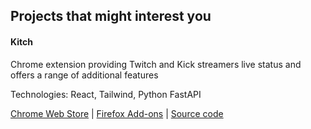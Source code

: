 ## Projects that might interest you 

<h4>Kitch</h4>
<p>Chrome extension providing Twitch and Kick streamers live status and offers a range of additional features</p>
<p>Technologies: React, Tailwind, Python FastAPI</p>
<a href="https://chromewebstore.google.com/detail/afinpfknmmcbkmbgjcoljffonbmkccnl?hl=en">Chrome Web Store</a> | <a href="https://addons.mozilla.org/en-US/firefox/addon/kitch/">Firefox Add-ons</a> | <a href="https://github.com/Jckpt/kitch">Source code</a>
